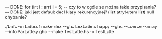 -- DONE: for (int i : arr) i = 5; -- czy to w ogóle se można takie przypisania?
-- DONE: jaki jest default decl klasy rekurencyjnej? (list atrybutem list) null chyba nie?

./bnfc -m Latte.cf 
make 
alex --ghc LexLatte.x happy --ghc --coerce --array --info ParLatte.y 
ghc --make TestLatte.hs -o TestLatte
